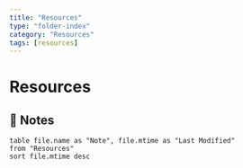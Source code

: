 ```yaml
---
title: "Resources"
type: "folder-index"
category: "Resources"
tags: [resources]
---
```


# Resources

## 📄 Notes
```dataview
table file.name as "Note", file.mtime as "Last Modified"
from "Resources"
sort file.mtime desc
```
